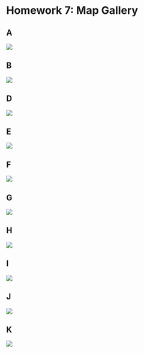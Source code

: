 Homework 7: Map Gallery
================

A
-

![](../figs/A.png)

B
-

![](../figs/B.png)

D
-

![](../figs/D.png)

E
-

![](../figs/E.png)

F
-

![](../figs/F.png)

G
-

![](../figs/G.png)

H
-

![](../figs/H.png)

I
-

![](../figs/I.png)

J
-

![](../figs/J.png)

K
-

![](../figs/K.png)
